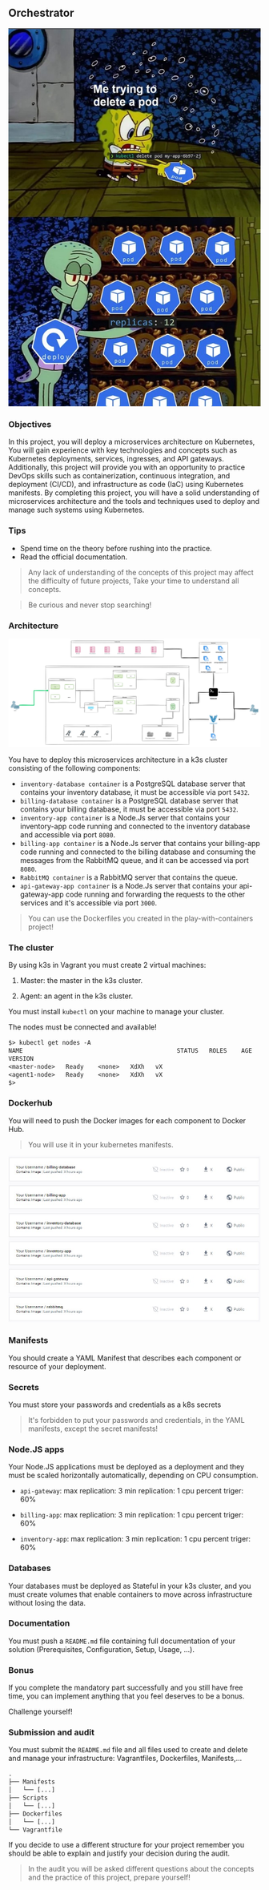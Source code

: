 ## Orchestrator

![Orchestrator](pictures/Orchestrator.jpg)

### Objectives

In this project, you will deploy a microservices architecture on Kubernetes, You will gain experience with key technologies and concepts such as Kubernetes deployments, services, ingresses, and API gateways. Additionally, this project will provide you with an opportunity to practice DevOps skills such as containerization, continuous integration, and deployment (CI/CD), and infrastructure as code (IaC) using Kubernetes manifests. By completing this project, you will have a solid understanding of microservices architecture and the tools and techniques used to deploy and manage such systems using Kubernetes.

### Tips

- Spend time on the theory before rushing into the practice.
- Read the official documentation.

> Any lack of understanding of the concepts of this project may affect the difficulty of future projects, Take your time to understand all concepts.

> Be curious and never stop searching!

### Architecture

![Architecture](pictures/Architecture.png)

You have to deploy this microservices architecture in a k3s cluster consisting of the following components:

- `inventory-database container` is a PostgreSQL database server that contains your inventory database, it must be accessible via port `5432`.
- `billing-database container` is a PostgreSQL database server that contains your billing database, it must be accessible via port `5432`.
- `inventory-app container` is a Node.Js server that contains your inventory-app code running and connected to the inventory database and accessible via port `8080`.
- `billing-app container` is a Node.Js server that contains your billing-app code running and connected to the billing database and consuming the messages from the RabbitMQ queue, and it can be accessed via port `8080`.
- `RabbitMQ container` is a RabbitMQ server that contains the queue.
- `api-gateway-app container` is a Node.Js server that contains your api-gateway-app code running and forwarding the requests to the other services and it's accessible via port `3000`.

> You can use the Dockerfiles you created in the play-with-containers project!

### The cluster

By using k3s in Vagrant you must create 2 virtual machines:

1. Master: the master in the k3s cluster.

2. Agent: an agent in the k3s cluster.

You must install `kubectl` on your machine to manage your cluster.

The nodes must be connected and available!
```console
$> kubectl get nodes -A
NAME                                           STATUS   ROLES    AGE    VERSION
<master-node>   Ready    <none>   XdXh   vX
<agent1-node>   Ready    <none>   XdXh   vX
$>
```

### Dockerhub

You will need to push the Docker images for each component to Docker Hub.

> You will use it in your kubernetes manifests.

![Dockerhub-example](pictures/dockerhub-example.jpg)

### Manifests

You should create a YAML Manifest that describes each component or resource of your deployment.

### Secrets

You must store your passwords and credentials as a k8s secrets

> It's forbidden to put your passwords and credentials, in the YAML manifests, except the secret manifests!

### Node.JS apps

Your Node.JS applications must be deployed as a deployment and they must be scaled horizontally automatically, depending on CPU consumption.

- `api-gateway`:
    max replication: 3
    min replication: 1
    cpu percent triger: 60%

- `billing-app`:
    max replication: 3
    min replication: 1
    cpu percent triger: 60%

- `inventory-app`:
    max replication: 3
    min replication: 1
    cpu percent triger: 60%

### Databases

Your databases must be deployed as Stateful in your k3s cluster, and you must create volumes that enable containers to move across infrastructure without losing the data.

### Documentation
You must push a `README.md` file containing full documentation of your solution (Prerequisites, Configuration, Setup, Usage, ...).

### Bonus

If you complete the mandatory part successfully and you still have free time, you can implement anything that you feel deserves to be a bonus.

Challenge yourself!

### Submission and audit

You must submit the `README.md` file and all files used to create and delete and manage your infrastructure: Vagrantfiles, Dockerfiles, Manifests,...

```console
.
├── Manifests
│   └── [...]
├── Scripts
│   └── [...]
├── Dockerfiles
│   └── [...]
└── Vagrantfile
```

If you decide to use a different structure for your project remember you should be able to explain and justify your decision during the audit.
> In the audit you will be asked different questions about the concepts and the practice of this project, prepare yourself!
